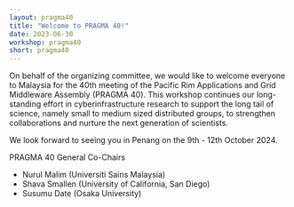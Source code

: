 ```yaml
---
layout: pragma40
title: "Welcome to PRAGMA 40!"
date: 2023-06-30
workshop: pragma40
short: pragma40
---
```


On behalf of the organizing committee, we would like to welcome everyone to
Malaysia for the 40th meeting of the Pacific Rim Applications and Grid
Middleware Assembly (PRAGMA 40). This workshop continues our long-standing
effort in cyberinfrastructure research to support the long tail of science,
namely small to medium sized distributed groups, to strengthen collaborations
and nurture the next generation of scientists.

We look forward to seeing you in Penang on the 9th - 12th October 2024.

<div class="border40">PRAGMA 40 General Co-Chairs</div>

- Nurul Malim (Universiti Sains Malaysia)
- Shava Smallen (University of California, San Diego)
- Susumu Date (Osaka University)
